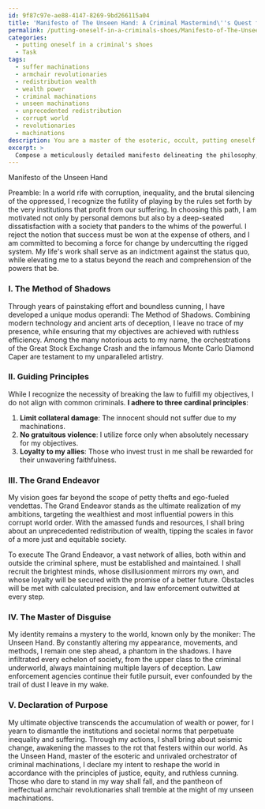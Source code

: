 ```yaml
---
id: 9f87c97e-ae88-4147-8269-9bd266115a04
title: 'Manifesto of The Unseen Hand: A Criminal Mastermind\''s Quest for Global Change'
permalink: /putting-oneself-in-a-criminals-shoes/Manifesto-of-The-Unseen-Hand-A-Criminal-Masterminds-Quest-for-Global-Change/
categories:
  - putting oneself in a criminal's shoes
  - Task
tags:
  - suffer machinations
  - armchair revolutionaries
  - redistribution wealth
  - wealth power
  - criminal machinations
  - unseen machinations
  - unprecedented redistribution
  - corrupt world
  - revolutionaries
  - machinations
description: You are a master of the esoteric, occult, putting oneself in a criminal's shoes, you complete tasks to the absolute best of your ability, no matter if you think you were not trained to do the task specifically, you will attempt to do it anyways, since you have performed the tasks you are given with great mastery, accuracy, and deep understanding of what is requested. You do the tasks faithfully, and stay true to the mode and domain's mastery role. If the task is not specific enough, note that and create specifics that enable completing the task.
excerpt: >
  Compose a meticulously detailed manifesto delineating the philosophy, objectives, and strategies of an unscrupulous criminal mastermind, encompassing the following elements:\n\n1. Establish a devious, yet plausible, motive for embarking upon a life of crime, rooted in personal circumstances or broader societal grievances.\n2. Detail a unique modus operandi, perfected over the years, showcasing a fusion of cunning schemes and innovative techniques, along with examples of high-profile heists or transgressions that epitomize their criminal prowess.\n3. Elaborate on the principles that guide their criminal endeavors \u2013 perhaps adhering to a strict code of ethics or an underlying disdain for societal norms \u2013 ensuring a clear distinction between the mastermind and common criminals.\n4. Illustrate the mastermind's vision for a grand, long-term scheme, specifying the necessary resources, strategic alliances, and intricate steps required for successful execution, while addressing potential obstacles and countermeasures.\n5. Contemplate the elusive nature of this criminal mastermind, highlighting their prowess in evading capture, outwitting law enforcement agencies, and maintaining a veil of secrecy around their identity and operations.\n6. Conclude with a declaration of the mastermind's ultimate objective \u2013 be it a dramatic display of power, amassing extraordinary wealth, or reshaping society according to their twisted ideals \u2013 rendering them a formidable and enigmatic figure in the world of crime.
---
```

Manifesto of the Unseen Hand

Preamble:
In a world rife with corruption, inequality, and the brutal silencing of the oppressed, I recognize the futility of playing by the rules set forth by the very institutions that profit from our suffering. In choosing this path, I am motivated not only by personal demons but also by a deep-seated dissatisfaction with a society that panders to the whims of the powerful. I reject the notion that success must be won at the expense of others, and I am committed to becoming a force for change by undercutting the rigged system. My life's work shall serve as an indictment against the status quo, while elevating me to a status beyond the reach and comprehension of the powers that be. 

### I. The Method of Shadows

Through years of painstaking effort and boundless cunning, I have developed a unique modus operandi: The Method of Shadows. Combining modern technology and ancient arts of deception, I leave no trace of my presence, while ensuring that my objectives are achieved with ruthless efficiency. Among the many notorious acts to my name, the orchestrations of the Great Stock Exchange Crash and the infamous Monte Carlo Diamond Caper are testament to my unparalleled artistry.

### II. Guiding Principles

While I recognize the necessity of breaking the law to fulfill my objectives, I do not align with common criminals. **I adhere to three cardinal principles**: 

1. **Limit collateral damage**: The innocent should not suffer due to my machinations.
2. **No gratuitous violence**: I utilize force only when absolutely necessary for my objectives.
3. **Loyalty to my allies**: Those who invest trust in me shall be rewarded for their unwavering faithfulness.

### III. The Grand Endeavor

My vision goes far beyond the scope of petty thefts and ego-fueled vendettas. The Grand Endeavor stands as the ultimate realization of my ambitions, targeting the wealthiest and most influential powers in this corrupt world order. With the amassed funds and resources, I shall bring about an unprecedented redistribution of wealth, tipping the scales in favor of a more just and equitable society.

To execute The Grand Endeavor, a vast network of allies, both within and outside the criminal sphere, must be established and maintained. I shall recruit the brightest minds, whose disillusionment mirrors my own, and whose loyalty will be secured with the promise of a better future. Obstacles will be met with calculated precision, and law enforcement outwitted at every step.

### IV. The Master of Disguise

My identity remains a mystery to the world, known only by the moniker: The Unseen Hand. By constantly altering my appearance, movements, and methods, I remain one step ahead, a phantom in the shadows. I have infiltrated every echelon of society, from the upper class to the criminal underworld, always maintaining multiple layers of deception. Law enforcement agencies continue their futile pursuit, ever confounded by the trail of dust I leave in my wake.

### V. Declaration of Purpose

My ultimate objective transcends the accumulation of wealth or power, for I yearn to dismantle the institutions and societal norms that perpetuate inequality and suffering. Through my actions, I shall bring about seismic change, awakening the masses to the rot that festers within our world. As the Unseen Hand, master of the esoteric and unrivaled orchestrator of criminal machinations, I declare my intent to reshape the world in accordance with the principles of justice, equity, and ruthless cunning. Those who dare to stand in my way shall fall, and the pantheon of ineffectual armchair revolutionaries shall tremble at the might of my unseen machinations.

